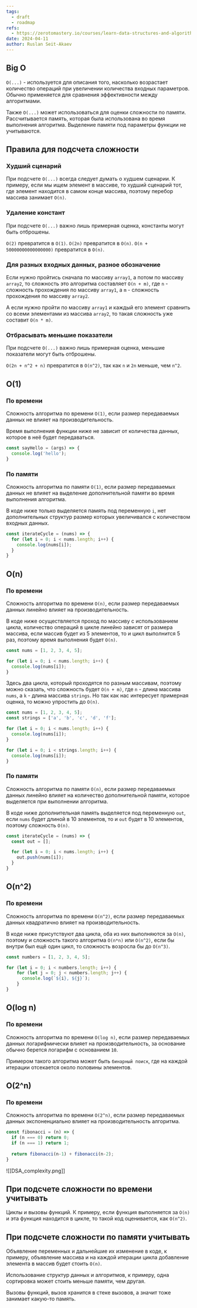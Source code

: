 ```yaml
---
tags:
  - draft
  - roadmap
refs:
  - https://zerotomastery.io/courses/learn-data-structures-and-algorithms/
date: 2024-04-11
author: Ruslan Seit-Akaev
---
```

## Big O

`O(...)` - используется для описания того, насколько возрастает количество операций при увеличении количества входных параметров. Обычно применяется для сравнения эффективности между алгоритмами.

Также `O(...)` может использоваться для оценки сложности по памяти. Рассчитывается память, которая была использована во время выполнения алгоритма. Выделение памяти под параметры функции не учитываются.

## Правила для подсчета сложности

### Худший сценарий

При подсчете `O(...)` всегда следует думать о худшем сценарии. К примеру, если мы ищем элемент в массиве, то худший сценарий тот, где элемент находится в самом конце массива, поэтому перебор массива занимает `O(n)`.
### Удаление констант

При подсчете `O(...)` важно лишь примерная оценка, константы могут быть отброшены.

`O(2)` превратится в `O(1)`.
`O(2n)` превратится в `O(n)`.
`O(n + 50000000000000000)` превратится в `O(n)`.
### Для разных входных данных, разное обозначение

Если нужно пройтись сначала по массиву `array1`, а потом по массиву `array2`, то сложность это алгоритма составляет `O(n + m)`, где `n` - сложность прохождения по массиву `array1`, а `m` - сложность прохождения по массиву `array2`.

А если нужно пройти по массиву `array1` и каждый его элемент сравнить со всеми элементами из массива `array2`, то такая сложность уже составит `O(n * m)`.

### Отбрасывать меньшие показатели

При подсчете `O(...)` важно лишь примерная оценка, меньшие показатели могут быть отброшены.

`O(2n + n^2 + n)` превратится в `O(n^2)`, так как `n` и `2n` меньше, чем `n^2`.
## O(1)

### По времени

Сложность алгоритма по времени `O(1)`, если размер передаваемых данных не влияет на производительность.

Время выполнения функции ниже не зависит от количества данных, которое в неё будет передаваться.

```typescript
const sayHello = (args) => {
  console.log('hello');
}
```

### По памяти

Сложность алгоритма по памяти `O(1)`, если размер передаваемых данных не влияет на выделение дополнительной памяти во время выполнения алгоритма.

В коде ниже только выделяется память под переменную `i`, нет дополнительных структур размер которых увеличивался с количеством входных данных.

```typescript
const iterateCycle = (nums) => {
  for (let i = 0; i < nums.length; i++) {
    console.log(nums[i]);
  }
}
```
## O(n)

### По времени

Сложность алгоритма по времени `O(n)`, если размер передаваемых данных линейно влияет на производительность.

В коде ниже осуществляется проход по массиву с использованием цикла, количество операций в цикле линейно зависят от размера массива, если массив будет из 5 элементов, то и цикл выполнится 5 раз, поэтому время выполнения будет `O(n)`.

```typescript
const nums = [1, 2, 3, 4, 5];

for (let i = 0; i < nums.length; i++) {
  console.log(nums[i]);
}
```

Здесь два цикла, который проходятся по разным массивам, поэтому можно сказать, что сложность будет `O(n + m)`, где `n` - длина массива `nums`, а `k` - длина массива `strings`. Но так как нас интересует примерная оценка, то можно упростить до `O(n)`.

```typescript
const nums = [1, 2, 3, 4, 5];
const strings = ['a', 'b', 'c', 'd', 'f'];

for (let i = 0; i < nums.length; i++) {
  console.log(nums[i]);
}

for (let i = 0; i < strings.length; i++) {
  console.log(nums[i]);
}
```

### По памяти

Сложность алгоритма по памяти `O(n)`, если размер передаваемых данных линейно влияет на количество дополнительной памяти, которое выделяется при выполнении алгоритма.

В коде ниже дополнительная память выделяется под переменную `out`, если `nums` будет длиной в 10 элементов, то и `out` будет в 10 элементов, поэтому сложность `O(n)`.
 
```typescript
const iterateCycle = (nums) => {
  const out = [];

  for (let i = 0; i < nums.length; i++) {
    out.push(nums[i]);
  }
}
```
## O(n^2)

### По времени

Сложность алгоритма по времени `O(n^2)`, если размер передаваемых данных квадратично влияет на производительность.

В коде ниже присутствуют два цикла, оба из них выполняются за `O(n)`, поэтому и сложность такого алгоритма `O(n*n)` или `O(n^2)`, если бы внутри был ещё один цикл, то сложность возросла бы до `O(n^3)`.

```typescript
const numbers = [1, 2, 3, 4, 5];

for (let i = 0; i < numbers.length; i++) {
	for (let j = 0; j < numbers.length; j++) {
	  console.log(`${i}, ${j}`);
	}
}
```
## O(log n)

### По времени

Сложность алгоритма по времени `O(log n)`, если размер передаваемых данных логарифмически влияет на производительность, за основание обычно берется логарифм с основанием `10`.

Примером такого алгоритма может быть `бинарный поиск`, где на каждой итерации отсекается около половины элементов.
## O(2^n)

### По времени

Сложность алгоритма по времени `O(2^n)`, если размер передаваемых данных экспоненциально влияет на производительность алгоритма.

```typescript
const fibonacci = (n) => {
  if (n === 0) return 0;
  if (n === 1) return 1;
    
  return fibonacci(n-1) + fibonacci(n-2);
}
```

![[DSA_complexity.png]]
## При подсчете сложности по времени учитывать

Циклы и вызовы функций. К примеру, если функция выполняется за `O(n)` и эта функция находится в цикле, то такой код оценивается, как `O(n^2)`.
## При подсчете сложности по памяти учитывать

Объявление переменных и дальнейшие их изменение в коде, к примеру, объявление массива и на каждой итерации цикла добавление элемента в массив будет стоить `O(n)`.

Использование структур данных и алгоритмов, к примеру, одна сортировка может стоить меньше памяти, чем другая.

Вызовы функций, вызов хранится в стеке вызовов, а значит тоже занимает какую-то память.